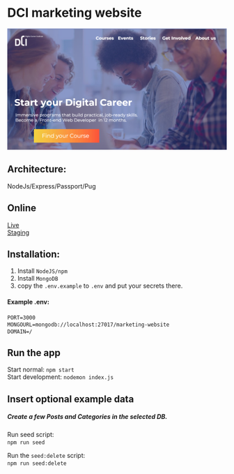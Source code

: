 # DCI marketing website

![Screenshot](screenshot.jpg)

## Architecture:  
NodeJs/Express/Passport/Pug

## Online
[Live](digitalcareerinstitute.org)  
[Staging](dci.tmy.io)


## Installation:

1. Install `NodeJS/npm`
1. Install `MongoDB`
1. copy the `.env.example` to `.env` and put your secrets there.

#### Example .env:
```
PORT=3000
MONGOURL=mongodb://localhost:27017/marketing-website
DOMAIN=/
```

## Run the app
Start normal: `npm start`  
Start development: `nodemon index.js`

## Insert optional example data
##### Create a few Posts and Categories in the selected DB.  
Run seed script:   
`npm run seed`  

Run the `seed:delete` script:   
`npm run seed:delete`
